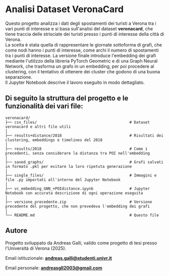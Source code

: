# Analisi Dataset VeronaCard
Questo progetto analizza i dati degli spostamenti dei turisti a Verona tra i vari punti di interesse e si basa sull'analisi del dataset **veronacard**, che tiene traccia delle strisciate dei turisti presso i punti di interesse della città di Verona.  
La scelta è stata quella di rappresentare le giornate sottoforma di grafi, che come nodi hanno i punti di interesse, come archi il numero di spostamenti tra i punti di interesse.
La versione finale introduce l'embedding dei grafi mediante l'utilizzo della libreria PyTorch Geometric e di una Graph Neural Network, che trasforma un grafo in un embedding, per poi procedere al clustering, con il tentativo di ottenere dei cluster che godono di una buona separazione.  
Il Jupyter Notebook descrive il lavoro eseguito in modo dettagliato.
## Di seguito la struttura del progetto e le funzionalità dei vari file:

```
veronacard/
├── csv_files/                                         # Dataset veronacard e altri file utili
│
├── results+distance/2018                              # Risultati dei clustering, embeddings e timelines del 2018
│
├── results/2018                                       # Come i precedenti, senza considerare la distanza tra POI nell'embedding
│
├── saved_graphs/                                      # Grafi salvati in formato .pkl per evitare la loro ripetuta generazione 
│
├── single_files/                                      # Immagini e file .py importati all'interno del Jupyter Notebook
│
├── vc_embedding_GNN_+POIdistance.ipynb                # Jupyter Notebook con accurata descrizione di ogni operazione eseguita
│
├── versione_precedente.zip                            # Versione precedente del progetto, che non prevedeva l'embedding dei grafi
│ 
└── README.md                                          # Questo file
```
## Autore
Progetto sviluppato da Andreas Galli, valido come progetto di tesi presso l'Università di Verona (2025).  

Email istituzionale: **andreas.galli@studenti.univr.it**

Email personale: **andreasgll2003@gmail.com**



